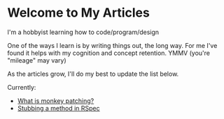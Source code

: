 # Welcome to My Articles
I'm a hobbyist learning how to code/program/design  

One of the ways I learn is by writing things out, the long way. For me I've found it helps with my cognition and concept retention. YMMV (you're "mileage" may vary)  

As the articles grow, I'll do my best to update the list below.   

Currently:  

* [What is monkey patching?](all_articles/what_is_monkey_patching.md)
* [Stubbing a method in RSpec](all_articles/stubbing_a_method.md)
